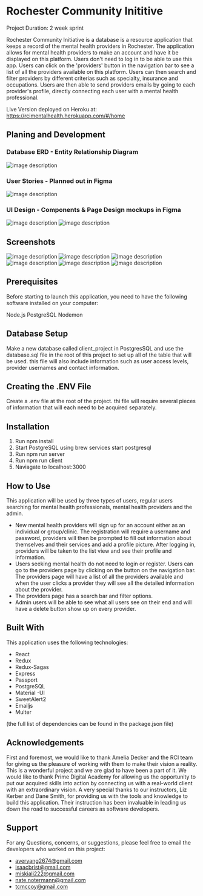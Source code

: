 
# Rochester Community Inititive

Project Duration: 2 week sprint

Rochester Community Initiative is a database is a resource application that keeps a record of the mental health providers in Rochester. The application allows for mental health providers to make an account and have it be displayed on this platform. Users don't need to log in to be able to use this app. Users can click on the 'providers' button in the navigation bar to see a list of all the providers available on this platform. Users can then search and filter providers by different criterias such as specialty, insurance and occupations. Users are then able to send providers emails by going to each provider's profile, directly connecting each user with a mental health professional.

Live Version deployed on Heroku at:
https://rcimentalhealth.herokuapp.com/#/home

## Planing and Development
### Database ERD - Entity Relationship Diagram
![image description](public/Screenshot.png/DatabaseERD.png)

### User Stories - Planned out in Figma
![image description](public/Screenshot.png/UserStory.png)


### UI Design - Components & Page Design mockups in Figma
![image description](public/Screenshot.png/Browse.png)
![image description](public/Screenshot.png/Provider.png)



## Screenshots
![image description](public/Screenshot.png/HomePage.png)
![image description](public/Screenshot.png/ProviderListView.png)
![image description](public/Screenshot.png/DetailView.png)
![image description](public/Screenshot.png/Login.png)
![image description](public/Screenshot.png/ProfileRegister.png)
![image description](public/Screenshot.png/ProfileInfoVerification.png)

## Prerequisites
Before starting to launch this application, you need to have the following software installed on your computer:

Node.js
PostgreSQL
Nodemon


## Database Setup

Make a new database called client_project in PostgresSQL and use the database.sql file in the root of this project to set up all of the table that will be used. this file will also include information such as user access levels, provider usernames and contact information.


## Creating the .ENV File

Create a .env file at the root of the project. thi file will require several pieces of information that will each need to be acquired separately. 


## Installation 

1. Run npm install
2. Start PostgreSQL using brew services start postgresql
3. Run npm run server
4. Run npm run client 
5. Naviagate to localhost:3000


## How to Use 

This application will be used by three types of users, regular users searching for mental health professionals, mental health providers and the admin.

- New mental health providers will sign up for an account either as an individual or group/clinic. The registration will require a username and password, providers will then be prompted to fill out information about themselves and their services and add a profile picture. After logging in, providers will be taken to the list view and see their profile and information.
- Users seeking mental health do not need to login or register. Users can go to the providers page by clicking on the button on the navigation bar. The providers page will have a list of all the providers available and when the user clicks a provider they will see all the detailed information about the provider.
- The providers page has a search bar and filter options.
- Admin users will be able to see what all users see on their end and will have a delete button show up on every provider.



## Built With

This application uses the following technologies:

- React
- Redux
- Redux-Sagas
- Express
- Passport
- PostgreSQL
- Material -Ul
- SweetAlert2
- Emailjs
- Multer

(the full list of dependencies can be found in the package.json file)

## Acknowledgements

First and foremost, we would like to thank Amelia Decker and the RCI team for giving us the pleasure of working with them to make their vision a reality. This is a wonderful project and we are glad to have been a part of it. We would like to thank Prime Digital Academy for allowing us the opportunity to put our acquired skills into action by connecting us with a real-world client with an extraordinary vision.
A very special thanks to our instructors, Liz Kerber and Dane Smith, for providing us with the tools and knowledge to build this application. Their instruction has been invaluable in leading us down the road to successful careers as software developers.


## Support
For any Questions, concerns, or suggestions, please feel free to email the developers who worked on this project:

- averyang2674@gmail.com
- isaacbrist@gmail.com
- miskiali222@gmail.com
- nate.notermann@gmail.com
- tcmccoy@gmail.com
